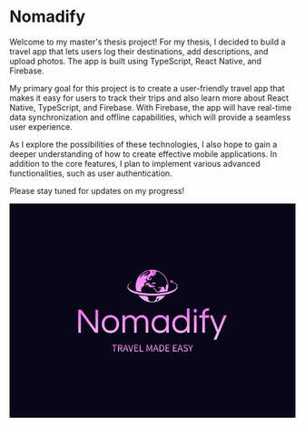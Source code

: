 # Nomadify

Welcome to my master's thesis project! For my thesis, I decided to build a travel app that lets users log their destinations, add descriptions, and upload photos. The app is built using TypeScript, React Native, and Firebase.

My primary goal for this project is to create a user-friendly travel app that makes it easy for users to track their trips and also learn more about React Native, TypeScript, and Firebase. With Firebase, the app will have real-time data synchronization and offline capabilities, which will provide a seamless user experience.

As I explore the possibilities of these technologies, I also hope to gain a deeper understanding of how to create effective mobile applications. In addition to the core features, I plan to implement various advanced functionalities, such as user authentication.

Please stay tuned for updates on my progress!

![Nomadify logo](https://github.com/TheFullStackFred/nomadify/blob/main/assets/splash.png)
